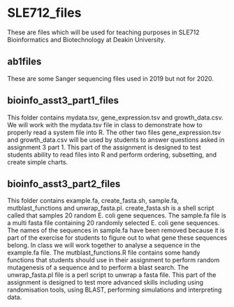 # SLE712_files
These are files which will be used for teaching purposes in SLE712 Bioinformatics and Biotechnology at Deakin University.

## ab1files
These are some Sanger sequencing files used in 2019 but not for 2020.

## bioinfo_asst3_part1_files
This folder contains mydata.tsv, gene_expression.tsv and growth_data.csv. We will work with the mydata.tsv file in class to demonstrate how to properly read a system file into R. The other two files gene_expression.tsv and growth_data.csv will be used by students to answer questions asked in assignment 3 part 1. This part of the assignment is designed to test students ability to read files into R and perform ordering, subsetting, and create simple charts.

## bioinfo_asst3_part2_files
This folder contains example.fa, create_fasta.sh, sample.fa, mutblast_functions and unwrap_fasta.pl. create_fasta.sh is a shell script called that samples 20 random E. coli gene sequences. The sample.fa file is a multi fasta file containing 20 randomly selected E. coli gene sequences. The names of the sequences in sample.fa have been removed because it is part of the exercise for students to figure out to what gene these sequences belong. In class we will work together to analyse a sequence in the example.fa file. The mutblast_functions.R file contains some handy functions that students should use in their assignment to perform random mutagenesis of a sequence and to perform a blast search. The unwrap_fasta.pl file is a perl script to unwrap a fasta file. This part of the assignment is designed to test more advanced skills including using randomisation tools, using BLAST, performing simulations and interpreting data.

